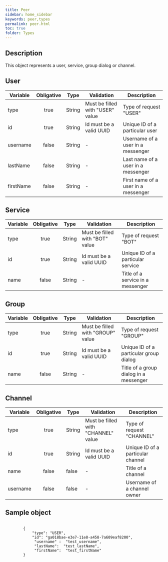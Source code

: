 ```yaml
---
title: Peer
sidebar: home_sidebar
keywords: peer,types
permalink: peer.html
toc: true
folder: Types
---
```


## Description

<p> This object represents a user, service, group dialog or channel.
</p>

## User

| Variable  | Obligative  | Type| Validation| Description
|---|:---:|---|---|---|
| type | true | String | Must be filled with "USER" value |Type of request "USER" |
| id | true |  String |Id must be a valid  UUID  | Unique ID of  a particular user  |
| username  | false |  String | - | Username of a user in a messenger |
| lastName  | false |  String | - | Last name of a user in a messenger |
| firstName  | false |  String | - | First name of a user in a messenger |

## Service

| Variable  | Obligative  | Type| Validation| Description
|---|:---:|---|---|---|
| type | true | String | Must be filled with "BOT" value |Type of request "BOT" |
| id | true |  String |Id must be a valid  UUID  | Unique ID of  a particular service  |
| name  | false |  String | - | Title of a service in a messenger |
  
## Group
  
| Variable  | Obligative  | Type| Validation| Description
|---|:---:|---|---|---|
| type | true | String | Must be filled with "GROUP" value |Type of request "GROUP" |
| id | true |  String |Id must be a valid  UUID  | Unique ID of  a particular group dialog  |
| name  | false |  String | - | Title of a group dialog in a messenger |
   
## Channel
     
| Variable  | Obligative  | Type| Validation| Description
|---|:---:|---|---|---|
| type | true | String | Must be filled with "CHANNEL" value |Type of request "CHANNEL" |
| id | true |  String |Id must be a valid  UUID  | Unique ID of  a particular channel  |
| name  | false |  false | - | Title of a channel |
| username  | false |  false | - | Username of a channel owner |
    
## Sample object

```

		{
			"type": "USER",
			"id": "ga018bae-e3e7-11e8-a458-7a609eaf8200",
			 "username" :  "test_username",
			 "lastName":  "test_lastName",
			 "firstName":  "test_firstName"
		}
	
```


